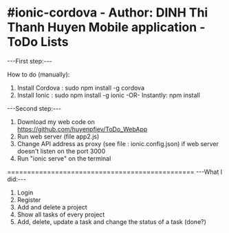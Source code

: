#ionic-cordova - Author: DINH Thi Thanh Huyen
Mobile application - ToDo Lists
================================================

---First step:---

How to do (manually):
1. Install Cordova : sudo npm install -g cordova
2. Install Ionic : sudo npm install -g ionic
-OR-
Instantly: npm install

---Second step:---

1. Download my web code on https://github.com/huyenpfiev/ToDo_WebApp
2. Run web server (file app2.js)
3. Change API address as proxy (see file : ionic.config.json) if web server doesn't listen on the port 3000
4. Run "ionic serve" on the terminal

===============================================
---What I did:---
1. Login
2. Register
3. Add and delete a project
4. Show all tasks of every project
5. Add, delete, update a task and change the status of a task (done?)


